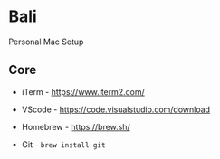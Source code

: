 # Bali
Personal Mac Setup

## Core

- iTerm - https://www.iterm2.com/

- VScode - https://code.visualstudio.com/download

- Homebrew - https://brew.sh/

- Git - `brew install git`

